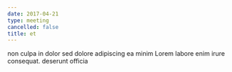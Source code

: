 ```yaml
---
date: 2017-04-21
type: meeting
cancelled: false
title: et
---
```

non culpa in dolor sed dolore adipiscing ea minim Lorem labore enim irure consequat. deserunt officia